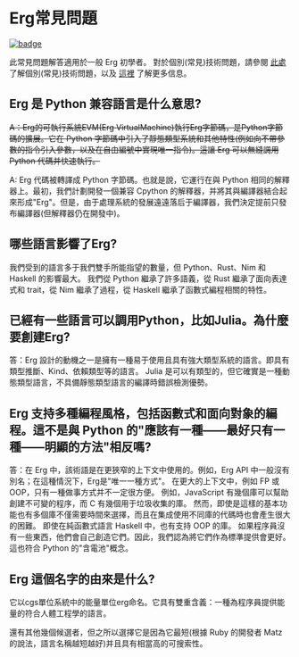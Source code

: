 # Erg常見問題

[![badge](https://img.shields.io/endpoint.svg?url=https%3A%2F%2Fgezf7g7pd5.execute-api.ap-northeast-1.amazonaws.com%2Fdefault%2Fsource_up_to_date%3Fowner%3Derg-lang%26repos%3Derg%26ref%3Dmain%26path%3Ddoc/EN/faq_general.md%26commit_hash%3D521426cba21ed8b6eae5aff965dd14ef99af1228)](https://gezf7g7pd5.execute-api.ap-northeast-1.amazonaws.com/default/source_up_to_date?owner=erg-lang&repos=erg&ref=main&path=doc/EN/faq_general.md&commit_hash=521426cba21ed8b6eae5aff965dd14ef99af1228)

此常見問題解答適用於一般 Erg 初學者。
對於個別(常見)技術問題，請參閱 [此處](./faq_technical.md) 了解個別(常見)技術問題，以及
[這裡](./dev_guide/faq_syntax.md) 了解更多信息。

## Erg 是 Python 兼容語言是什么意思?

~~A：Erg的可執行系統EVM(Erg VirtualMachine)執行Erg字節碼，是Python字節碼的擴展。它在 Python 字節碼中引入了靜態類型系統和其他特性(例如向不帶參數的指令引入參數，以及在自由編號中實現唯一指令)。這讓 Erg 可以無縫調用 Python 代碼并快速執行。~~

A: Erg 代碼被轉譯成 Python 字節碼。也就是說，它運行在與 Python 相同的解釋器上。最初，我們計劃開發一個兼容 Cpython 的解釋器，并將其與編譯器結合起來形成"Erg"。但是，由于處理系統的發展遠遠落后于編譯器，我們決定提前只發布編譯器(但解釋器仍在開發中)。

## 哪些語言影響了Erg?

我們受到的語言多于我們雙手所能指望的數量，但 Python、Rust、Nim 和 Haskell 的影響最大。
我們從 Python 繼承了許多語義，從 Rust 繼承了面向表達式和 trait，從 Nim 繼承了過程，從 Haskell 繼承了函數式編程相關的特性。

## 已經有一些語言可以調用Python，比如Julia。為什麼要創建Erg?

答：Erg 設計的動機之一是擁有一種易于使用且具有強大類型系統的語言。即具有類型推斷、Kind、依賴類型等的語言。
Julia 是可以有類型的，但它確實是一種動態類型語言，不具備靜態類型語言的編譯時錯誤檢測優勢。

## Erg 支持多種編程風格，包括函數式和面向對象的編程。這不是與 Python 的"應該有一種——最好只有一種——明顯的方法"相反嗎?

答：在 Erg 中，該術語是在更狹窄的上下文中使用的。例如，Erg API 中一般沒有別名；在這種情況下，Erg是"唯一一種方式"。
在更大的上下文中，例如 FP 或 OOP，只有一種做事方式并不一定很方便。
例如，JavaScript 有幾個庫可以幫助創建不可變的程序，而 C 有幾個用于垃圾收集的庫。
然而，即使是這樣的基本功能也有多個庫不僅需要時間來選擇，而且在集成使用不同庫的代碼時也會產生很大的困難。
即使在純函數式語言 Haskell 中，也有支持 OOP 的庫。
如果程序員沒有一些東西，他們會自己創造它們。因此，我們認為將它們作為標準提供會更好。
這也符合 Python 的"含電池"概念。

## Erg 這個名字的由來是什么?

它以cgs單位系統中的能量單位erg命名。它具有雙重含義：一種為程序員提供能量的符合人體工程學的語言。

還有其他幾個候選者，但之所以選擇它是因為它最短(根據 Ruby 的開發者 Matz 的說法，語言名稱越短越好)并且具有相當高的可搜索性。
